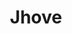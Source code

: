 ---
layout: post
categories: tools
title:  Jhove
# tool-url: https://github.com/openpreserve/jhove
maintenance-organization: <a href="http://jhove.openpreservation.org/">Open Preservation Foundation</a>
capabilities: Identifies, extracts technical metadata, and validates files.
formats: jpg, tiff, jp2, gif, wave, aiff, xml, html, ascii, utf-8, pdf
details: JHOVE is written in Java. The FITS tool wrapper uses the provided API. The JHOVE XML output is converted to FITS XML using XSLT. xml/jhove/jhove_xslt_map.xml is used to determine which XSLT to apply for the given identified format.
more-info: For JP2 files the JHOVE output element Transformation indicates whether the compression is lossy or lossless. The transformation values are described in Table A-20 of the JPEG2000 part 1 specification. A value of 0 maps to the 9-7 irreversible (lossy) filter. A value of 1 maps to 5-3 reversible (lossless) filter. This JHOVE element is used by FITS when it outputs the compressionScheme in the image metadata, writing it as JPEG 2000 Lossy or JPEG 2000 Lossless.<br><br>JHOVE does not validate the codestream but it checks the file structure.
more-info-url: https://github.com/openpreserve/jhove
---